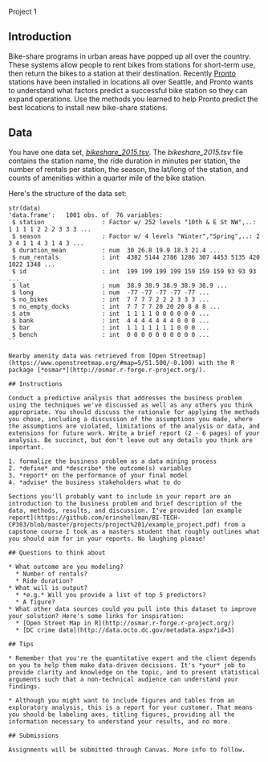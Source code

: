 Project 1

## Introduction

Bike-share programs in urban areas have popped up all over the country. These systems allow people to rent bikes from stations for short-term use, then return the bikes to a station at their destination. Recently [Pronto](https://www.prontocycleshare.com/) stations have been installed in locations all over Seattle, and Pronto wants to understand what factors predict a successful bike station so they can expand operations. Use the methods you learned to help Pronto predict the best locations to install new bike-share stations.

## Data 

You have one data set, [*bikeshare_2015.tsv*](https://raw.githubusercontent.com/erinshellman/BI-TECH-CP303/master/projects/project%201/data/bikeshare_2015.tsv). The *bikeshare_2015.tsv* file contains the station name, the ride duration in minutes per station, the number of rentals per station, the season, the lat/long of the station, and counts of amenities within a quarter mile of the bike station.

Here's the structure of the data set:
```{r}
str(data)
'data.frame':	1001 obs. of  76 variables:
 $ station                : Factor w/ 252 levels "10th & E St NW",..: 1 1 1 1 2 2 2 3 3 3 ...
 $ season                 : Factor w/ 4 levels "Winter","Spring",..: 2 3 4 1 1 4 3 1 4 3 ...
 $ duration_mean          : num  30 26.8 19.9 18.3 21.4 ...
 $ num_rentals            : int  4382 5144 2786 1286 307 4453 5135 420 1022 1348 ...
 $ id                     : int  199 199 199 199 159 159 159 93 93 93 ...
 $ lat                    : num  38.9 38.9 38.9 38.9 38.9 ...
 $ long                   : num  -77 -77 -77 -77 -77 ...
 $ no_bikes               : int  7 7 7 7 2 2 2 3 3 3 ...
 $ no_empty_docks         : int  7 7 7 7 20 20 20 8 8 8 ...
 $ atm                    : int  1 1 1 1 0 0 0 0 0 0 ...
 $ bank                   : int  4 4 4 4 4 4 4 0 0 0 ...
 $ bar                    : int  1 1 1 1 1 1 1 0 0 0 ...
 $ bench                  : int  0 0 0 0 0 0 0 0 0 0 ...
``

Nearby amenity data was retrieved from [Open Streetmap](https://www.openstreetmap.org/#map=5/51.500/-0.100) with the R package [*osmar*](http://osmar.r-forge.r-project.org/).

## Instructions

Conduct a predictive analysis that addresses the business problem using the techniques we've discussed as well as any others you think appropriate. You should discuss the rationale for applying the methods you chose, including a discussion of the assumptions you made, where the assumptions are violated, limitations of the analysis or data, and extensions for future work. Write a brief report (2 - 6 pages) of your analysis. Be succinct, but don't leave out any details you think are important.

1. formalize the business problem as a data mining process
2. *define* and *describe* the outcome(s) variables
3. *report* on the performance of your final model
4. *advise* the business stakeholders what to do

Sections you'll probably want to include in your report are an introduction to the business problem and brief description of the data, methods, results, and discussion. I've provided [an example report](https://github.com/erinshellman/BI-TECH-CP303/blob/master/projects/project%201/example_project.pdf) from a capstone course I took as a masters student that roughly outlines what you should aim for in your reports. No laughing please!

## Questions to think about

* What outcome are you modeling?
  * Number of rentals?
  * Ride duration?
* What will is output?
  * *e.g.* Will you provide a list of top 5 predictors?
  * A figure?
* What other data sources could you pull into this dataset to improve your solution? Here's some links for inspiration:
  * [Open Street Map in R](http://osmar.r-forge.r-project.org/) 
  * [DC crime data](http://data.octo.dc.gov/metadata.aspx?id=3)

## Tips

* Remember that you're the quantitative expert and the client depends on you to help them make data-driven decisions. It's *your* job to provide clarity and knowledge on the topic, and to present statistical arguments such that a non-technical audience can understand your findings. 

* Although you might want to include figures and tables from an exploratory analysis, this is a report for your customer. That means you should be labeling axes, titling figures, providing all the information necessary to understand your results, and no more.

## Submissions

Assignments will be submitted through Canvas. More info to follow.
